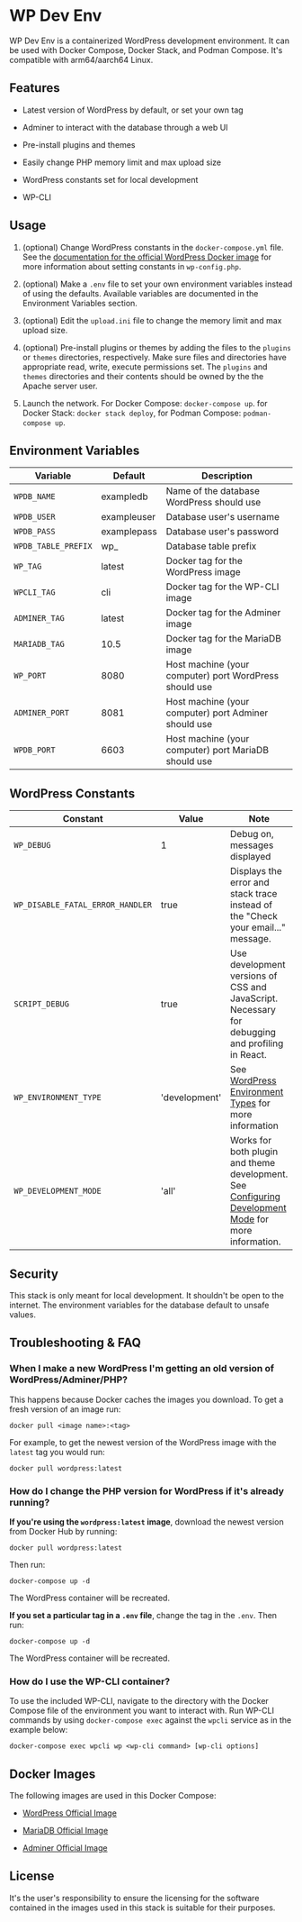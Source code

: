 # WP Dev Env

WP Dev Env is a containerized WordPress development environment. It can be used
with Docker Compose, Docker Stack, and Podman Compose. It's compatible with
arm64/aarch64 Linux.

## Features

* Latest version of WordPress by default, or set your own tag

* Adminer to interact with the database through a web UI

* Pre-install plugins and themes

* Easily change PHP memory limit and max upload size

* WordPress constants set for local development

* WP-CLI

## Usage

1. (optional) Change WordPress constants in the `docker-compose.yml` file.
See the [documentation for the official WordPress Docker image](https://hub.docker.com/_/wordpress) for more
information about setting constants in `wp-config.php`.

2. (optional) Make a `.env` file to set your own environment variables
instead of using the defaults. Available variables are documented in the
Environment Variables section.

3. (optional) Edit the `upload.ini` file to change the memory limit and
max upload size.

4. (optional) Pre-install plugins or themes by adding the files to the
`plugins` or `themes` directories, respectively. Make sure files and directories
have appropriate read, write, execute permissions set. The `plugins` and `themes`
directories and their contents should be owned by the the Apache server user.

5. Launch the network. For Docker Compose: `docker-compose up`. for Docker
Stack: `docker stack deploy`, for Podman Compose: `podman-compose up`.

## Environment Variables

Variable | Default | Description
-------- | ------- | -----------
`WPDB_NAME` | exampledb | Name of the database WordPress should use
`WPDB_USER` | exampleuser | Database user's username
`WPDB_PASS` | examplepass | Database user's password
`WPDB_TABLE_PREFIX` | wp_ | Database table prefix
`WP_TAG` | latest | Docker tag for the WordPress image
`WPCLI_TAG` | cli | Docker tag for the WP-CLI image
`ADMINER_TAG` | latest | Docker tag for the Adminer image
`MARIADB_TAG` | 10.5 | Docker tag for the MariaDB image
`WP_PORT` | 8080 | Host machine (your computer) port WordPress should use
`ADMINER_PORT` | 8081 | Host machine (your computer) port Adminer should use
`WPDB_PORT` | 6603 | Host machine (your computer) port MariaDB should use

## WordPress Constants

Constant | Value | Note
-------- | ----- | ----
`WP_DEBUG` | 1 | Debug on, messages displayed
`WP_DISABLE_FATAL_ERROR_HANDLER` | true | Displays the error and stack trace instead of the "Check your email..." message.
`SCRIPT_DEBUG` | true | Use development versions of CSS and JavaScript. Necessary for debugging and profiling in React.
`WP_ENVIRONMENT_TYPE` | 'development' | See [WordPress Environment Types](https://make.wordpress.org/core/2020/08/27/wordpress-environment-types/) for more information
`WP_DEVELOPMENT_MODE` | 'all' | Works for both plugin and theme development. See [Configuring Development Mode](https://make.wordpress.org/core/2023/07/14/configuring-development-mode-in-6-3/) for more information.

## Security

This stack is only meant for local development. It shouldn't be open to
the internet. The environment variables for the database default to unsafe
values.

## Troubleshooting & FAQ

### When I make a new WordPress I'm getting an old version of WordPress/Adminer/PHP?
    
This happens because Docker caches the images you download. To get a fresh version of an image run:

```console
docker pull <image name>:<tag>
```

For example, to get the newest version of the WordPress image with the `latest` tag you would run:
    
```console
docker pull wordpress:latest
```

### How do I change the PHP version for WordPress if it's already running?
    
**If you're using the `wordpress:latest` image**, download the newest version
from Docker Hub by running:

```console
docker pull wordpress:latest
```

Then run:

```console
docker-compose up -d
```

The WordPress container will be recreated.

**If you set a particular tag in a `.env` file**, change the tag in the `.env`. Then run:

```console
docker-compose up -d
```

The WordPress container will be recreated.

### How do I use the WP-CLI container?

To use the included WP-CLI, navigate to the directory with the Docker Compose
file of the environment you want to interact with. Run WP-CLI commands by using
`docker-compose exec` against the `wpcli` service as in the example below:

```console
docker-compose exec wpcli wp <wp-cli command> [wp-cli options]
```

## Docker Images

The following images are used in this Docker Compose:

* [WordPress Official Image](https://hub.docker.com/_/wordpress) 

* [MariaDB Official Image](https://hub.docker.com/_/mariadb) 

* [Adminer Official Image](https://hub.docker.com/_/adminer)

## License

It's the user's responsibility to ensure the licensing for the software
contained in the images used in this stack is suitable for their
purposes.
